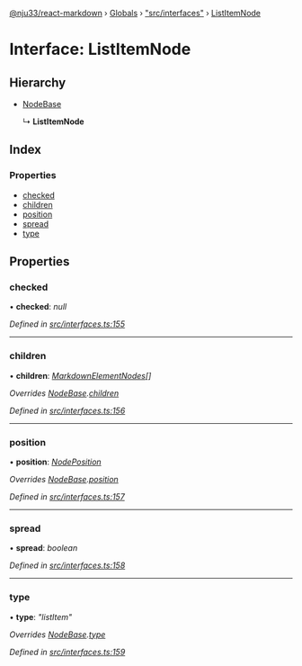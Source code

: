 [@nju33/react-markdown](../README.md) › [Globals](../globals.md) › ["src/interfaces"](../modules/_src_interfaces_.md) › [ListItemNode](_src_interfaces_.listitemnode.md)

# Interface: ListItemNode

## Hierarchy

* [NodeBase](_src_interfaces_.nodebase.md)

  ↳ **ListItemNode**

## Index

### Properties

* [checked](_src_interfaces_.listitemnode.md#checked)
* [children](_src_interfaces_.listitemnode.md#children)
* [position](_src_interfaces_.listitemnode.md#position)
* [spread](_src_interfaces_.listitemnode.md#spread)
* [type](_src_interfaces_.listitemnode.md#type)

## Properties

###  checked

• **checked**: *null*

*Defined in [src/interfaces.ts:155](https://github.com/nju33/react-markdown/blob/b4ce032/src/interfaces.ts#L155)*

___

###  children

• **children**: *[MarkdownElementNodes](../modules/_src_interfaces_.md#markdownelementnodes)[]*

*Overrides [NodeBase](_src_interfaces_.nodebase.md).[children](_src_interfaces_.nodebase.md#optional-children)*

*Defined in [src/interfaces.ts:156](https://github.com/nju33/react-markdown/blob/b4ce032/src/interfaces.ts#L156)*

___

###  position

• **position**: *[NodePosition](_src_interfaces_.nodeposition.md)*

*Overrides [NodeBase](_src_interfaces_.nodebase.md).[position](_src_interfaces_.nodebase.md#position)*

*Defined in [src/interfaces.ts:157](https://github.com/nju33/react-markdown/blob/b4ce032/src/interfaces.ts#L157)*

___

###  spread

• **spread**: *boolean*

*Defined in [src/interfaces.ts:158](https://github.com/nju33/react-markdown/blob/b4ce032/src/interfaces.ts#L158)*

___

###  type

• **type**: *"listItem"*

*Overrides [NodeBase](_src_interfaces_.nodebase.md).[type](_src_interfaces_.nodebase.md#type)*

*Defined in [src/interfaces.ts:159](https://github.com/nju33/react-markdown/blob/b4ce032/src/interfaces.ts#L159)*
